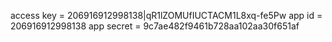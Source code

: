 access key = 206916912998138|qR1lZOMUfIUCTACM1L8xq-fe5Pw
app id = 206916912998138
app secret = 9c7ae482f9461b728aa102aa30f651af